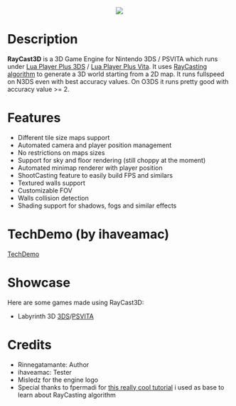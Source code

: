 <p align="center">
	<img src="http://rinnegatamante.it/raycast3dlogo.png"/>
</p>

# Description

**RayCast3D** is a 3D Game Engine for Nintendo 3DS / PSVITA which runs under [Lua Player Plus 3DS](https://github.com/Rinnegatamante/lpp-3ds) / [Lua Player Plus Vita](https://github.com/Rinnegatamante/lpp-vita).
It uses [RayCasting algorithm](https://en.wikipedia.org/wiki/Ray_casting) to generate a 3D world starting from a 2D map.
It runs fullspeed on N3DS even with best accuracy values. On O3DS it runs pretty good with accuracy value >= 2.

# Features

* Different tile size maps support
* Automated camera and player position management
* No restrictions on maps sizes
* Support for sky and floor rendering (still choppy at the moment)
* Automated minimap renderer with player position
* ShootCasting feature to easily build FPS and similars
* Textured walls support
* Customizable FOV
* Walls collision detection
* Shading support for shadows, fogs and similar effects

# TechDemo (by ihaveamac)

[TechDemo](https://www.youtube.com/watch?v=lWFZMdCD-4c)

# Showcase

Here are some games made using RayCast3D:

* Labyrinth 3D [3DS](https://rinnegatamante.it/board/showthread.php?tid=18)/[PSVITA](http://wololo.net/talk/viewtopic.php?f=116&t=46845)

# Credits

* Rinnegatamante: Author
* ihaveamac: Tester
* Misledz for the engine logo
* Special thanks to fpermadi for [this really cool tutorial](http://permadi.com/1996/05/ray-casting-tutorial-table-of-contents/) i used as base to learn about RayCasting algorithm

